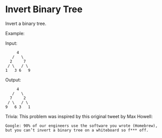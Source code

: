 # Invert Binary Tree

Invert a binary tree.

Example:

Input:

``` shell
     4
   /   \
  2     7
 / \   / \
1   3 6   9
```

Output:

``` shell
     4
   /   \
  7     2
 / \   / \
9   6 3   1
```

Trivia:
This problem was inspired by this original tweet by Max Howell:

    Google: 90% of our engineers use the software you wrote (Homebrew), but you can’t invert a binary tree on a whiteboard so f*** off.
